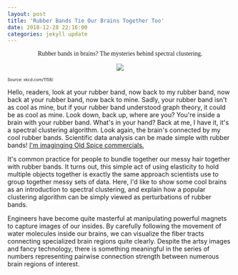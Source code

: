 ```yaml
---
layout: post
title: 'Rubber Bands Tie Our Brains Together Too'
date: 2018-12-28 22:16:00
categories: jekyll update
---
```

<p align = "center"; style = "font-family:Tahoma">
Rubber bands in brains? The mysteries behind spectral clustering.
</p>

<p align = "center">
<img src = https://imgs.xkcd.com/comics/rubber_sheet_2x.png>
<figcaption style = "font-size:65%">Source: xkcd.com/1158/</figcaption>
</p>

Hello, readers, look at your rubber band, now back to my rubber band, now back at your rubber band, now back to mine. Sadly, your rubber band isn't as cool as mine, but if your rubber band understood graph theory, it could be as cool as mine. Look down, back up, where are you? You're inside a brain with your rubber band. What's in your hand? Back at me, I have it, it's a spectral clustering algorithm. Look again, the brain's connected by my cool rubber bands. Scientific data analysis can be made simple with rubber bands! [I'm imaginging Old Spice commercials.](https://www.youtube.com/watch?v=owGykVbfgUE)

It's common practice for people to bundle together our messy hair together with rubber bands. It turns out, this simple act of using elasticity to hold multiple objects together is exactly the same approach scientists use to group together messy sets of data. Here, I'd like to show some cool brains as an introduction to spectral clustering, and explain how a popular clustering algorithm can be simply viewed as perturbations of rubber bands.

Engineers have become quite masterful at manipulating powerful magnets to capture images of our insides. By carefully following the movement of water molecules inside our brains, we can visualize the fiber tracts connecting specialized brain regions quite clearly. Despite the artsy images and fancy technology, there is something meaningful in the series of numbers representing pairwise connection strength between numerous brain regions of interest.